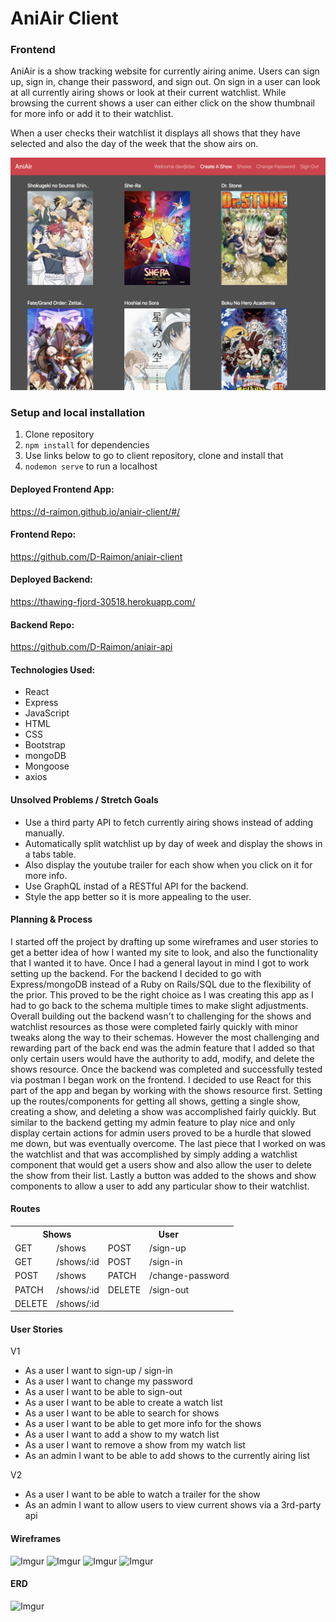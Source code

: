 # AniAir Client
### Frontend

AniAir is a show tracking website for currently airing anime. Users can sign up, sign in, change their password, and sign out. On sign in a user can look at all currently airing shows or look at their current watchlist. While browsing the current shows a user can either click on the show thumbnail for more info or add it to their watchlist.

When a user checks their watchlist it displays all shows that they have selected and also the day of the week that the show airs on.

![AniAir](./readme-resources/AniAir_Screenshot_2.png)

### Setup and local installation
1. Clone repository
2. `npm install` for dependencies
3. Use links below to go to client repository, clone and install that
4. `nodemon serve` to run a localhost

#### Deployed Frontend App:
https://d-raimon.github.io/aniair-client/#/

#### Frontend Repo:
https://github.com/D-Raimon/aniair-client

#### Deployed Backend:
https://thawing-fjord-30518.herokuapp.com/

#### Backend Repo:
https://github.com/D-Raimon/aniair-api

#### Technologies Used:
- React
- Express
- JavaScript
- HTML
- CSS
- Bootstrap
- mongoDB
- Mongoose
- axios

#### Unsolved Problems / Stretch Goals
- Use a third party API to fetch currently airing shows instead of adding manually.
- Automatically split watchlist up by day of week and display the shows in a tabs table.
- Also display the youtube trailer for each show when you click on it for more info.
- Use GraphQL instad of a RESTful API for the backend.
- Style the app better so it is more appealing to the user.

#### Planning & Process

  I started off the project by drafting up some wireframes and user stories to get a better idea of how I wanted my site to look, and also the functionality that I wanted it to have. Once I had a general layout in mind I got to work setting up the backend.
  For the backend I decided to go with Express/mongoDB instead of a Ruby on Rails/SQL due to the flexibility of the prior. This proved to be the right choice as I was creating this app as I had to go back to the schema multiple times to make slight adjustments. Overall building out the backend wasn't to challenging for the shows and watchlist resources as those were completed fairly quickly with minor tweaks along the way to their schemas. However the most challenging and rewarding part of the back end was the admin feature that I added so that only certain users would have the authority to add, modify, and delete the shows resource.
  Once the backend was completed and successfully tested via postman I began work on the frontend. I decided to use React for this part of the app and began by working with the shows resource first. Setting up the routes/components for getting all shows, getting a single show, creating a show, and deleting a show was accomplished fairly quickly. But similar to the backend getting my admin feature to play nice and only display certain actions for admin users proved to be a hurdle that slowed me down, but was eventually overcome. The last piece that I worked on was the watchlist and that was accomplished by simply adding a watchlist component that would get a users show and also allow the user to delete the show from their list. Lastly a button was added to the shows and show components to allow a user to add any particular show to their watchlist.

#### Routes
<table style="display:inline">
<th colspan="2" style="text-align:center">Shows</th>
<th colspan="2" style="text-align:center">User</th>
<tr>
<td>GET</td>
<td>/shows</td>
<td>POST</td>
<td>/sign-up</td>
</tr>
<tr>
<td>GET</td>
<td>/shows/:id</td>
<td>POST</td>
<td>/sign-in</td>
</tr>
<tr>
<td>POST</td>
<td>/shows</td>
<td>PATCH</td>
<td>/change-password</td>
</tr>
<tr>
<td>PATCH</td>
<td>/shows/:id</td>
<td>DELETE</td>
<td>/sign-out</td>
</tr>
<tr>
<td>DELETE</td>
<td>/shows/:id</td>
<td></td>
<td></td>
</tr>

</table>

#### User Stories
V1
- As a user I want to sign-up / sign-in
- As a user I want to change my password
- As a user I want to be able to sign-out
- As a user I want to be able to create a watch list
- As a user I want to be able to search for shows
- As a user I want to be able to get more info for the shows
- As a user I want to add a show to my watch list
- As a user I want to remove a show from my watch list
- As an admin I want to be able to add shows to the currently airing list

V2
- As a user I want to be able to watch a trailer for the show
- As an admin I want to allow users to view current shows via a 3rd-party api

#### Wireframes
![Imgur](https://i.imgur.com/2OEI53f.jpg)
![Imgur](https://i.imgur.com/dGtX1hL.jpg)
![Imgur](https://i.imgur.com/HZt1vDb.jpg)
![Imgur](https://i.imgur.com/vhg7n69.jpg)

#### ERD
![Imgur](https://i.imgur.com/Bz1jNeH.jpg)
